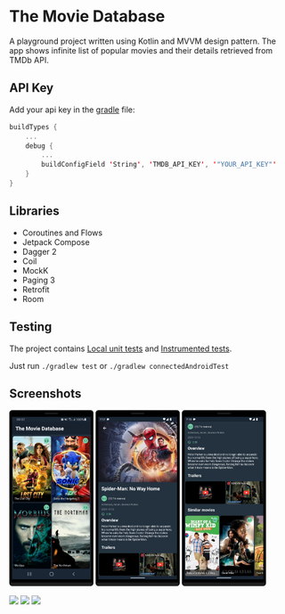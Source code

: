 # The Movie Database

A playground project written using Kotlin and MVVM design pattern. The app shows infinite list of popular movies and their details retrieved from TMDb API.

## API Key
Add your api key in the [gradle][1] file:
```kotlin
buildTypes {
    ...
    debug {
        ...
        buildConfigField 'String', 'TMDB_API_KEY', '"YOUR_API_KEY"'
    }
}
```

## Libraries

- Coroutines and Flows
- Jetpack Compose
- Dagger 2
- Coil
- MockK
- Paging 3
- Retrofit
- Room


## Testing

The project contains  [Local unit tests][2] and [Instrumented tests][3].

Just run `./gradlew test` or `./gradlew connectedAndroidTest`

## Screenshots

<img width="30%" src="screenshots/phone_portrait_movies.png" /> <img width="30%" src="screenshots/phone_portrait_movie_details_1.png" /> <img width="30%" src="screenshots/phone_portrait_movie_details_2.png" />


<img width="60%" src="screenshots/phone_landscape_movies.png" />

<img width="60%" src="screenshots/tablet_portrait.png" />

<img width="90%" src="screenshots/tablet_landscape.png" />

[1]: app/build.gradle
[2]: app/src/test/java/com/example/themoviedatabase/
[3]: app/src/androidTest/java/com/example/themoviedatabase/
